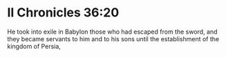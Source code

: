 # II Chronicles 36:20

He took into exile in Babylon those who had escaped from the sword, and they became servants to him and to his sons until the establishment of the kingdom of Persia,
